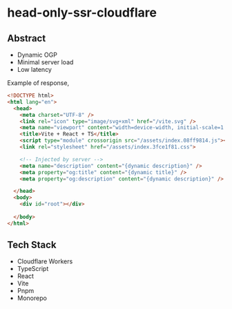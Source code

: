 # head-only-ssr-cloudflare

## Abstract
- Dynamic OGP
- Minimal server load
- Low latency

Example of response,
```html
<!DOCTYPE html>
<html lang="en">
  <head>
    <meta charset="UTF-8" />
    <link rel="icon" type="image/svg+xml" href="/vite.svg" />
    <meta name="viewport" content="width=device-width, initial-scale=1.0" />
    <title>Vite + React + TS</title>
    <script type="module" crossorigin src="/assets/index.08ff9814.js"></script>
    <link rel="stylesheet" href="/assets/index.3fce1f81.css">

    <!-- Injected by server -->
    <meta name="description" content="{dynamic description}" />
    <meta property="og:title" content="{dynamic title}" />
    <meta property="og:description" content="{dynamic description}" />

  </head>
  <body>
    <div id="root"></div>
    
  </body>
</html>

```

## Tech Stack
- Cloudflare Workers
- TypeScript
- React
- Vite
- Pnpm
- Monorepo